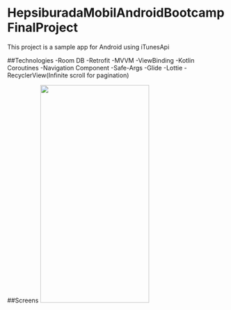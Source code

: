 # HepsiburadaMobilAndroidBootcampFinalProject
This project is a sample app for Android using iTunesApi

##Technologies
-Room DB
-Retrofit
-MVVM
-ViewBinding
-Kotlin Coroutines
-Navigation Component
-Safe-Args
-Glide
-Lottie
-RecyclerView(Infinite scroll for pagination)

##Screens
<img src="https://user-images.githubusercontent.com/45658549/139592785-3888f497-4640-4509-951a-8758d34df9ca.gif" height="500px" width="250px"/>
